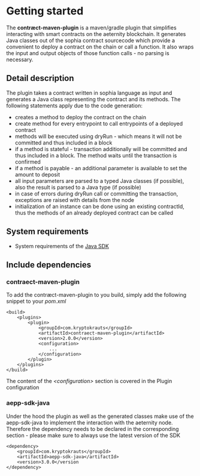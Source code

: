 # Getting started

The **contræct-maven-plugin** is a maven/gradle plugin that simplifies interacting with smart contracts on the aeternity blockchain. It generates Java classes out of the sophia contract sourcecode which provide a convenient to deploy a contract on the chain or call a function.
It also wraps the input and output objects of those function calls - no parsing is necessary.

## Detail description

The plugin takes a contract written in sophia language as input and generates a Java class representing the contract and its methods. The following statements apply due to the code generation:

- creates a method to deploy the contract on the chain
- create method for every entrypoint to call entrypoints of a deployed contract
- methods will be executed using dryRun - which means it will not be committed and thus included in a block
- if a method is stateful - transaction additionally will be committed and thus included in a block. The method waits until the transaction is confirmed
- if a method is payable - an additional parameter is available to set the amount to deposit
- all input parameters are parsed to a typed Java classes (if possible),
also the result is parsed to a Java type (if possible)
- in case of errors during dryRun call or committing the transaction, exceptions are raised with details from the node
- initialization of an instance can be done using an existing contractId, thus the methods of an already deployed contract can be called

## System requirements

- System requirements of the [Java SDK](https://oss.sonatype.org/content/repositories/)

## Include dependencies

### contraect-maven-plugin

To add the contræct-maven-plugin to you build, simply add the following snippet to your *pom.xml*

```
<build>
	<plugins>
		<plugin>
			<groupId>com.kryptokrauts</groupId>
			<artifactId>contraect-maven-plugin</artifactId>
			<version>2.0.0</version>
			<configuration>
				...
			</configuration>
		</plugin>
	</plugins>
</build>
```
The content of the *\<configuration>* section is covered in the Plugin configuration

### aepp-sdk-java

Under the hood the plugin as well as the generated classes make use of the aepp-sdk-java to implement the interaction with the aeternity node. Therefore the dependency needs to be declared in the corresponding section - please make sure to always use the latest version of the SDK

```
<dependency>
	<groupId>com.kryptokrauts</groupId>
	<artifactId>aepp-sdk-java</artifactId>
	<version>3.0.0</version
</dependency>
```
